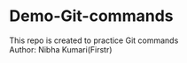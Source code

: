 # Demo-Git-commands
This repo is created to practice Git commands
<br>
Author: Nibha Kumari(Firstr)
